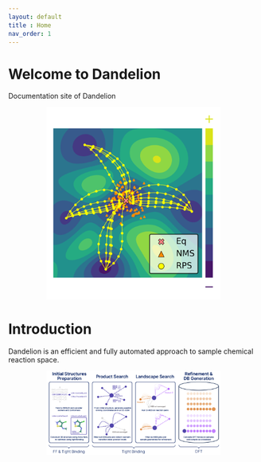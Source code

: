 ```yaml
---
layout: default
title : Home
nav_order: 1
---
```


# Welcome to Dandelion

Documentation site of Dandelion

<div style="text-align: center;">
  <img src="img/pes_scheme.png" alt="My Image" width="350"/>
</div>

# Introduction

Dandelion is an efficient and fully automated approach to sample chemical reaction space.

<div style="text-align: center;">
  <img src="img/overall_scheme.png" alt="My Image" width="350"/>
</div>
